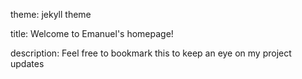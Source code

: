 theme: jekyll theme

title: Welcome to Emanuel's homepage!

description: Feel free to bookmark this to keep an eye on my project updates

